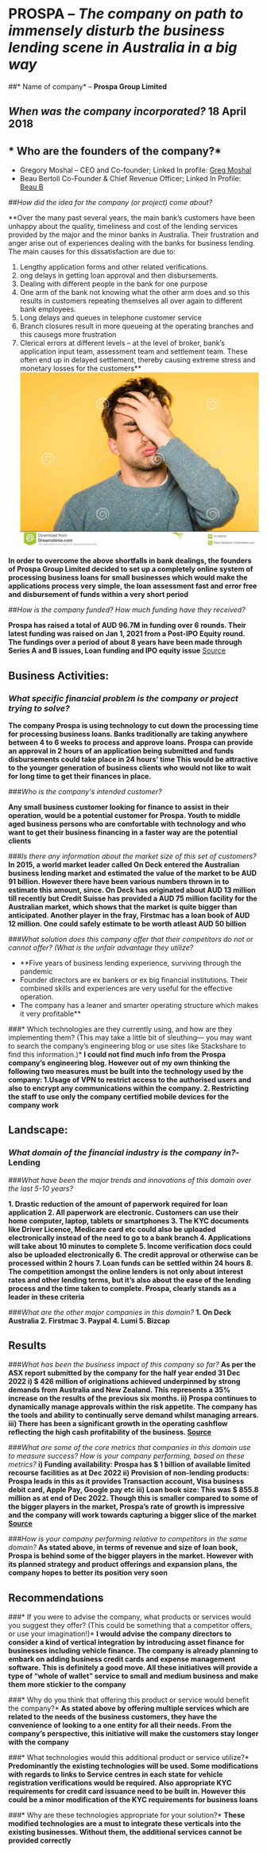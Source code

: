 # **PROSPA** – *The company on path to immensely disturb the business lending scene in Australia in a big way*
##* Name of company* – **Prospa Group Limited**

## *When was the company incorporated?* **18 April 2018**

## * Who are the founders of the company?*
- Gregory Moshal – CEO and Co-founder; Linked In profile: [Greg Moshal](https://www.linkedin.com/in/gregory-moshal-5bb99622/)
- Beau Bertoli Co-Founder & Chief Revenue Officer; Linked In Profile: [Beau B](https://www.linkedin.com/in/beaubertoli/)
   

    

##*How did the idea for the company (or project) come about?*
>
**Over the many past several years, the main bank’s customers have been unhappy about the quality, timeliness and cost of the lending services provided by the major and the minor banks in Australia. Their frustration and anger arise out of experiences dealing with the banks for business lending. The main causes for this dissatisfaction are due to:
1. Lengthy application forms and other related verifications.
2. ong delays in getting loan approval and then disbursements.
3. Dealing with different people in the bank for one purpose
4. One arm of the bank not knowing what the other arm does and so this results in customers repeating themselves all over again to different bank employees.
5. Long delays and queues in telephone customer service
6. Branch closures result in more queueing at the operating branches and this causegs more frustration
7. Clerical errors at different levels – at the level of broker, bank’s application input team, assessment team and settlement team. These often end up in delayed settlement, thereby causing extreme stress and monetary losses for the customers**
     ![alt.txt](/Image/facepalm.jpg)
>	
>
**In order to overcome the above shortfalls in bank dealings, the founders of Prospa Group Limited decided to set up a completely online system of processing business loans for small businesses which would make the applications process very simple, the loan assessment fast and error free and disbursement of funds within a very short period**
>

##*How is the company funded? How much funding have they received?*
>
**Prospa has raised a total of AUD 96.7M in funding over 6 rounds. Their latest funding was raised on Jan 1, 2021 from a Post-IPO Equity round. The fundings over a period of about 8 years have been made through Series A and B issues, Loan funding and IPO equity issue**
[Source](https://investor.prospa.com/investor-centre/)
>

## Business Activities:

### *What specific financial problem is the company or project trying to solve?*
**The company Prospa is using technology to cut down the processing time for processing business loans. Banks traditionally are taking anywhere between 4 to 6 weeks to process and approve loans. Prospa can provide an approval in 2 hours of an application being submitted and funds disbursements could take place in 24 hours’ time 
This would be attractive to the younger generation of business clients who would not like to wait for long time to get their finances in place.**

 ###*Who is the company's intended customer?*

**Any small business customer looking for finance to assist in their operation, would be a potential customer for Prospa. Youth to middle aged business persons who are comfortable with technology and who want to get their business financing in a faster way are the potential clients**

###*Is there any information about the market size of this set of customers?*
**In 2015, a world market leader called On Deck entered the Australian business lending market and estimated the value of the market to be AUD 91 billion. However there have been various numbers thrown in to estimate this amount, since. On Deck has originated about AUD 13 million till recently but Credit Suisse has provided a AUD 75 million facility for the Australian market, which shows that the market is quite bigger than anticipated. Another player in the fray, Firstmac has a loan book of AUD 12 million. One could safely estimate to be worth atleast AUD 50 billion**


###*What solution does this company offer that their competitors do not or cannot offer? (What is the unfair advantage they utilize?*
-	**Five years of business lending experience, surviving through the pandemic
-	Founder directors are ex bankers or ex big financial institutions. Their combined skills and experiences are very useful for the effective operation.
-	The company has a leaner and smarter operating structure which makes it very profitable**

###* Which technologies are they currently using, and how are they implementing them? (This may take a little bit of sleuthing–– you may want to search the company’s engineering blog or use sites like Stackshare to find this information.)*
**I could not find much info from the Prospa company’s engineering blog. However out of my own thinking the following two measures must be built into the technology used by the company:
1.Usage of VPN to restrict access to the authorised users and also to encrypt any communications within the company.
2. Restricting the staff to use only the company certified mobile devices for the company work**

## Landscape:

### *What domain of the financial industry is the company in?*- **Lending**

###*What have been the major trends and innovations of this domain over the last 5-10 years?*

 **1. Drastic reduction of the amount of paperwork required for loan application
  2. All paperwork are electronic. Customers can use their home computer, laptop, tablets or smartphones
  3. The KYC documents like Driver Licence, Medicare card etc could also be uploaded electronically instead of the need to go to a bank branch
  4. Applications will take about 10 minutes to complete
  5. Income verification docs could also be uploaded electronically
  6. The credit approval or otherwise can be processed within 2 hours
  7. Loan funds can be settled within 24 hours
  8. The competition amongst the online lenders is not only about interest rates and other lending terms, but it’s also about the ease of the lending process and the time taken to complete. 
Prospa, clearly stands as a leader in these criteria**

###*What are the other major companies in this domain?*
 **1. On Deck Australia
  2.  Firstmac
     3. Paypal
     4. Lumi
     5. Bizcap**


## Results

###*What has been the business impact of this company so far?*
  **As per the ASX report submitted by the company for the half year ended 31 Dec 2022 
i)	$ 426 million of originations achieved underpinned by strong demands from Australia and New Zealand. This represents a 35% increase on the results of the previous six months.
ii)	Prospa continues to dynamically manage approvals within the risk appetite. The company has the tools and ability to continually serve demand whilst managing arrears.
iii)	There has been a significant growth in the operating cashflow reflecting the high cash profitability of the business. [Source]( https://investor.prospa.com/investor-centre/)**

###*What are some of the core metrics that companies in this domain use to measure success? How is your company performing, based on these metrics?*
  **i) Funding availability: Prospa has $ 1 billion of available limited recourse facilities as at Dec 2022
  ii) Provision of non-lending products: Prospa leads in this as it provides Transaction account, Visa business debit card, Apple Pay, Google pay etc
  iii) Loan book size: This was $ 855.8 million as at end of Dec 2022. Though this is smaller compared to some of the bigger players in the market, Prospa’s rate of growth is impressive and the company will work towards capturing a bigger slice of the market
[Source]( https://investor.prospa.com/investor-centre/)**

###*How is your company performing relative to competitors in the same domain?*
**As stated above, in terms of revenue and size of loan book, Prospa is behind some of the bigger players in the market. However with its planned strategy and product offerings and expansion plans, the company hopes to better its position very soon**


## Recommendations

###* If you were to advise the company, what products or services would you suggest they offer? (This could be something that a competitor offers, or use your imagination!)*
**I would advise the company directors to consider a kind of vertical integration by introducing asset finance for businesses including vehicle finance. The company is already planning to embark on adding business credit cards and expense management software. This is definitely a good move. All these initiatives will provide a type of “whole of wallet” service to small and medium business and make them more stickier to the company**

###* Why do you think that offering this product or service would benefit the company?*
**As stated above by offering multiple services which are related to the needs of the business customers, they have the convenience of looking to a one entity for all their needs. From the company’s perspective, this initiative will make the customers stay longer with the company**

###* What technologies would this additional product or service utilize?*
**Predominantly the existing technologies will be used. Some modifications with regards to links to Service centres in each state for vehicle registration verifications would be required. Also appropriate KYC requirements for credit card issuance need to be built in. However this could be a minor modification of the KYC requirements for business loans**

###* Why are these technologies appropriate for your solution?*
**These modified technologies are a must to integrate these verticals into the existing businesses. Without them, the additional services cannot be provided correctly**



